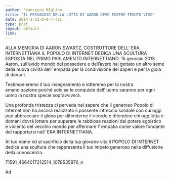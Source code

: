 ```yaml
---
author: Francesco MIglino
title: "IL MESSAGGIO DELLA LOTTA DI AARON DEVE ESSERE TENUTO VIVO"
date: 2014-1-12-0-0-7-721
type: post
layout: default
link: 
---
```

ALLA MEMORIA DI AARON SWARTZ, COSTRUTTORE DELL’ ERA INTERNETTIANA IL POPOLO DI INTERNET DEDICA UNA SCULTURA ESPOSTA NEL PRIMO PARLAMENTO INTERNETTIANO.
15 gennaio 2013
Aaron,
sull’avido mondo del possedere e dell’avere hai gettato un altro seme della nuova civiltà dell’ empatia per la condivisione dei saperi e per la gioia di donarli.

Testimonieremo il tuo insegnamento e lotteremo per la nostra emancipazione poiché solo se le conquiste dell’ uomo saranno per ogni uomo la nostra specie sopravviverà.

Una profonda tristezza ci pervade nel sapere che il generoso Popolo di Internet non ha ancora realizzato il possente intreccio solidale con cui oggi può abbracciare il globo per difenderne il ricordo  e difendere chi ogg lotta e domani dovrà lottare  per superare le rabbiose reazioni del potere egoistico e violento del vecchio mondo per affermare l’ empatia come valore fondante del rapportarsi nell’ ERA INTERNETTIANA.

Al tuo nome ed al sacrificio della tua giovane vita il POPOLO DI INTERNET dedica una scultura che rappresenta il tuo impeto generoso  nella diffusione della conoscenza.

71591_4664017212514_1078535876_n

Ad